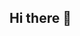 ## Hi there 👋

<!--
**ElFerri/ElFerri** is a ✨ _special_ ✨ repository because its `README.md` (this file) appears on your GitHub profile.

Here are some ideas to get you started:

- 🔭 Actualmente estoy estudiando en **La Vall D'uixo**.
- 🌱 Actualmente estoy aprendiendo _**DAW**_.
- 👯 Github lo llegare a utilizar en **entornos de desarollo**. 
- 🤔 Estoy buscando ayuda para saber como va Github!
- 💬 Preguntame de lo que quieras(sobre todo futbol) :)
- 📫 Cómo llegar a mí: -Escribeme por whatsap(si no no contesto).
- 😄 Tengo hobbies, aunque ninguno me llegara a tener mucho dinero. (｡•́︿•̀｡)
- ⚡ Me gusta el futbol, sobre todo el futbol y nada mas que el futbol. ʕ•̫͡•ིʔྀ
-->
